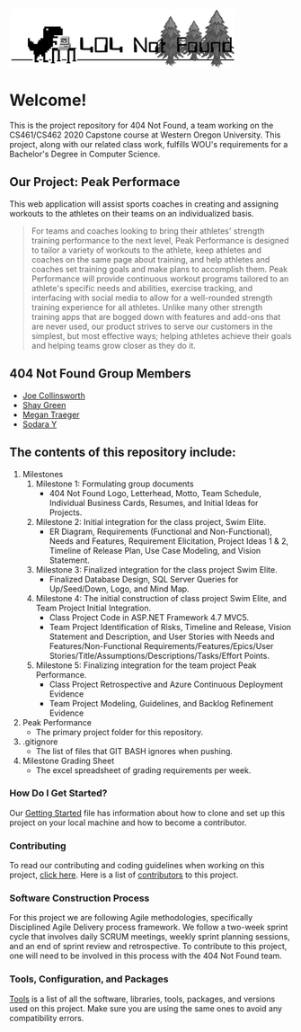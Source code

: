 <img src="Milestones/Milestone 1/logo.png" width="400">

# Welcome!
This is the project repository for 404 Not Found, a team working on the CS461/CS462 2020 Capstone course at Western Oregon University. This project, along with our related class work, fulfills WOU's requirements for a Bachelor's Degree in Computer Science.

## Our Project: Peak Performace
This web application will assist sports coaches in creating and assigning workouts to the athletes on their teams on an individualized basis.
>For teams and coaches looking to bring their athletes' strength training performance to the next level, Peak Performance is designed to tailor a variety of workouts to the athlete, keep athletes and coaches on the same page about training, and help athletes and coaches set training goals and make plans to accomplish them. Peak Performance will provide continuous workout programs tailored to an athlete's specific needs and abilities, exercise tracking, and interfacing with social media to allow for a well-rounded strength training experience for all athletes. Unlike many other strength training apps that are bogged down with features and add-ons that are never used, our product strives to serve our customers in the simplest, but most effective ways; helping athletes achieve their goals and helping teams grow closer as they do it.

## 404 Not Found Group Members
- <a href="http://joecollinsworth.com">Joe Collinsworth</a>
- <a href="https://github.com/sgreen18">Shay Green</a>
- <a href="https://github.com/mtraeger15">Megan Traeger</a>
- <a href="https://github.com/ysodara">Sodara Y</a>

## The contents of this repository include:

1. Milestones
   1. Milestone 1: Formulating group documents
      - 404 Not Found Logo, Letterhead, Motto, Team Schedule, Individual Business Cards, Resumes, and Initial Ideas for Projects.
   1. Milestone 2: Initial integration for the class project, Swim Elite.
      - ER Diagram, Requirements (Functional and Non-Functional), Needs and Features, Requirement Elicitation, Project Ideas 1 & 2, Timeline of Release Plan, Use Case Modeling, and Vision Statement.
   1. Milestone 3: Finalized integration for the class project Swim Elite.
      - Finalized Database Design, SQL Server Queries for Up/Seed/Down, Logo, and Mind Map.
   1. Milestone 4: The initial construction of class project Swim Elite, and Team Project Initial Integration.
      - Class Project Code in ASP.NET Framework 4.7 MVC5.
      - Team Project Identification of Risks, Timeline and Release, Vision Statement and Description, and User Stories with Needs and Features/Non-Functional Requirements/Features/Epics/User Stories/Title/Assumptions/Descriptions/Tasks/Effort Points.
   1. Milestone 5: Finalizing integration for the team project Peak Performance.
      - Class Project Retrospective and Azure Continuous Deployment Evidence
      - Team Project Modeling, Guidelines, and Backlog Refinement Evidence
1. Peak Performance
   - The primary project folder for this repository.
1. .gitignore
   - The list of files that GIT BASH ignores when pushing.
1. Milestone Grading Sheet
   - The excel spreadsheet of grading requirements per week.

### How Do I Get Started?
Our <a href="https://github.com/jmcworth/404notfoundproj/blob/master/Milestones/Milestone5/GettingStarted.md">Getting Started</a> file has information about how to clone and set up this project on your local machine and how to become a contributor.

### Contributing
To read our contributing and coding guidelines when working on this project, <a href="https://github.com/jmcworth/404notfoundproj/blob/master/Milestones/Milestone5/ContributingToProject.md">click here</a>. Here is a list of <a href="https://github.com/jmcworth/404notfoundproj/blob/master/Milestones/Milestone%201/contributing.md">contributors</a> to this project.

### Software Construction Process
For this project we are following Agile methodologies, specifically Disciplined Agile Delivery process framework. We follow a two-week sprint cycle that involves daily SCRUM meetings, weekly sprint planning sessions, and an end of sprint review and retrospective. To contribute to this project, one will need to be involved in this process with the 404 Not Found team. 

### Tools, Configuration, and Packages
<a href="https://github.com/jmcworth/404notfoundproj/blob/master/Milestones/Milestone5/ToolsNeeded.md">Tools</a> is a list of all the software, libraries, tools, packages, and versions used on this project. Make sure you are using the same ones to avoid any compatibility errors. 
